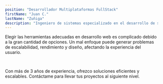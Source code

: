 ```yaml
---
position: "Desarrollador Multiplataformas FullStack"
firstName: "Juan C."
lastName: "Zuñiga"
description: "Ingeniero de sistemas especializado en el desarrollo de software multiplataformas"
---
```

Elegir las herramientas adecuadas en desarrollo web es complicado debido a la gran cantidad de opciones. Un mal enfoque puede generar problemas de escalabilidad, rendimiento y diseño, afectando la experiencia del usuario.

<br/>

Con más de 3 años de experiencia, ofrezco soluciones eficientes y escalables. Contáctame para llevar tus proyectos al siguiente nivel.
